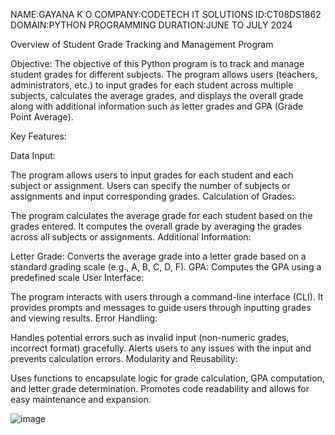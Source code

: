 NAME:GAYANA K O 
COMPANY:CODETECH IT SOLUTIONS 
ID:CT08DS1862 
DOMAIN:PYTHON PROGRAMMING 
DURATION:JUNE TO JULY 2024 


Overview of Student Grade Tracking and Management Program

Objective:
The objective of this Python program is to track and manage student grades for different subjects. The program allows users (teachers, administrators, etc.) to input grades for each student across multiple subjects, calculates the average grades, and displays the overall grade along with additional information such as letter grades and GPA (Grade Point Average).

Key Features:

Data Input:

The program allows users to input grades for each student and each subject or assignment.
Users can specify the number of subjects or assignments and input corresponding grades.
Calculation of Grades:

The program calculates the average grade for each student based on the grades entered.
It computes the overall grade by averaging the grades across all subjects or assignments.
Additional Information:

Letter Grade: Converts the average grade into a letter grade based on a standard grading scale (e.g., A, B, C, D, F).
GPA: Computes the GPA using a predefined scale
User Interface:

The program interacts with users through a command-line interface (CLI).
It provides prompts and messages to guide users through inputting grades and viewing results.
Error Handling:

Handles potential errors such as invalid input (non-numeric grades, incorrect format) gracefully.
Alerts users to any issues with the input and prevents calculation errors.
Modularity and Reusability:

Uses functions to encapsulate logic for grade calculation, GPA computation, and letter grade determination.
Promotes code readability and allows for easy maintenance and expansion.

![image](https://github.com/Gayanako/CODETECH-TASK2/assets/136666310/857e1497-31ef-4885-8008-7bc119630703)
